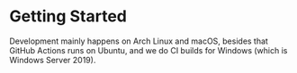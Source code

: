 # Getting Started

Development mainly happens on Arch Linux and macOS, besides that GitHub Actions runs on Ubuntu,
and we do CI builds for Windows (which is Windows Server 2019).

